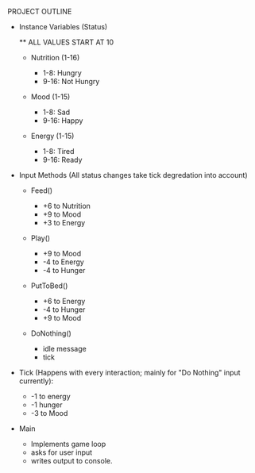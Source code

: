 
PROJECT OUTLINE

* Instance Variables (Status)

	** ALL VALUES START AT 10

	* Nutrition (1-16)
		* 1-8: Hungry
		* 9-16: Not Hungry

	* Mood (1-15)
		* 1-8: Sad
		* 9-16: Happy

	* Energy (1-15)
		* 1-8: Tired
		* 9-16: Ready

* Input Methods (All status changes take tick degredation into account)

	* Feed()
		* +6 to Nutrition 
		* +9 to Mood
		* +3 to Energy
			

	* Play()
		* +9 to Mood
		* -4 to Energy
		* -4 to Hunger

	
	* PutToBed()
		* +6 to Energy
		* -4 to Hunger
		* +9 to Mood
			

	* DoNothing()
		* idle message
		* tick


* Tick (Happens with every interaction; mainly for "Do Nothing" input currently):

	* -1 to energy  
	* -1 hunger
	* -3 to Mood

* Main
	* Implements game loop
	* asks for user input
	* writes output to console.

